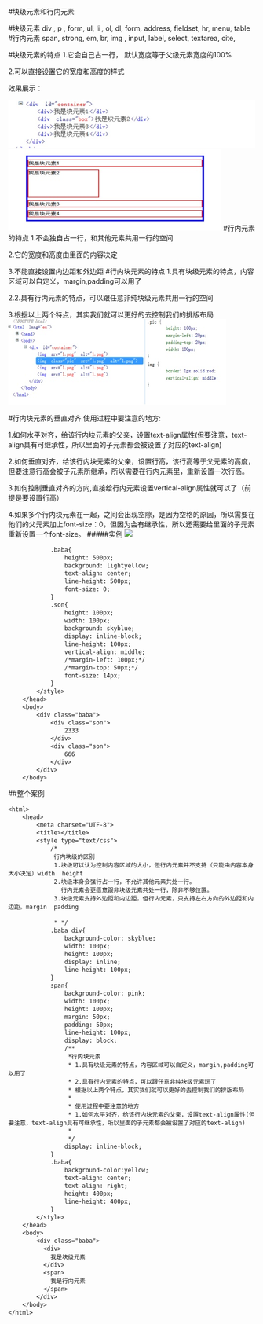 #块级元素和行内元素

#块级元素
div , p , form, ul, li , ol, dl, form, address, fieldset, hr, menu, table
#行内元素
span, strong, em, br, img , input, label, select, textarea, cite,


#块级元素的特点
1.它会自己占一行， 默认宽度等于父级元素宽度的100%
    
2.可以直接设置它的宽度和高度的样式
    
效果展示：
    
<img src="../media/block1.jpg">
    
<img src="../media/block2.jpg">
#行内元素的特点
1.不会独自占一行，和其他元素共用一行的空间
    
2.它的宽度和高度由里面的内容决定
    
3.不能直接设置内边距和外边距
#行内块元素的特点
1.具有块级元素的特点，内容区域可以自定义，margin,padding可以用了
    
2.2.具有行内元素的特点，可以跟任意非纯块级元素共用一行的空间

3.根据以上两个特点，其实我们就可以更好的去控制我们的排版布局
<img src="../media/inlineblock.jpg">


#行内块元素的垂直对齐
使用过程中要注意的地方:
	
1.如何水平对齐，给该行内块元素的父亲，设置text-align属性(但要注意，text-align具有可继承性，所以里面的子元素都会被设置了对应的text-align)
	
2.如何垂直对齐，给该行内块元素的父亲，设置行高，该行高等于父元素的高度，但要注意行高会被子元素所继承，所以需要在行内元素里，重新设置一次行高。
	
3.如何控制垂直对齐的方向,直接给行内元素设置vertical-align属性就可以了（前提是要设置行高）
	
4.如果多个行内块元素在一起，之间会出现空隙，是因为空格的原因，所以需要在他们的父元素加上font-size：0，但因为会有继承性，所以还需要给里面的子元素重新设置一个font-size。
#####实例
<img src="../../media/inlineblock.png" />
```
			.baba{
				height: 500px;
				background: lightyellow;
				text-align: center;
				line-height: 500px;
				font-size: 0;
			}
			.son{
				height: 100px;
				width: 100px;
				background: skyblue;
				display: inline-block;
				line-height: 100px;
				vertical-align: middle;
				/*margin-left: 100px;*/
				/*margin-top: 50px;*/
				font-size: 14px;
			}
		</style>
	</head>
	<body>
		<div class="baba">
			<div class="son">
				2333
			</div>
			<div class="son">
				666
			</div>
		</div>
	</body>
```

##整个案例
```
<html>
	<head>
		<meta charset="UTF-8">
		<title></title>
		<style type="text/css">
			/*
			 行内块级的区别
			 1.块级可以认为控制内容区域的大小，但行内元素并不支持（只能由内容本身大小决定）width  height
			 2.块级本身会强行占一行，不允许其他元素共处一行。
			   行内元素会更愿意跟非块级元素共处一行，除非不够位置。
			 3.块级元素支持外边距和内边距，但行内元素，只支持左右方向的外边距和内边距。margin  padding
			 
			 * */
			.baba div{
				background-color: skyblue;
				width: 100px;
				height: 100px;
				display: inline;
				line-height: 100px;
			}
			span{
				background-color: pink;
				width: 100px;
				height: 100px;
				margin: 50px;
				padding: 50px;
				line-height: 100px;
				display: block;
				/**
				 *行内块元素
				 * 1.具有块级元素的特点，内容区域可以自定义，margin,padding可以用了
				 * 2.具有行内元素的特点，可以跟任意非纯块级元素玩了
				 * 根据以上两个特点，其实我们就可以更好的去控制我们的排版布局
				 * 
				 * 使用过程中要注意的地方
				 * 1.如何水平对齐，给该行内块元素的父亲，设置text-align属性(但要注意，text-align具有可继承性，所以里面的子元素都会被设置了对应的text-align)
				 *
				 */
				display: inline-block;
			}
			.baba{
				background-color:yellow;
				text-align: center;
				text-align: right;
				height: 400px;
				line-height: 400px;
			}
		</style>
	</head>
	<body>
		<div class="baba">
		  <div>
			我是块级元素
		  </div>
		  <span>
			我是行内元素
		  </span>
		</div>
	</body>
</html>
```
